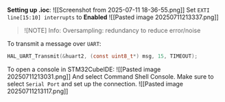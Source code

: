 **Setting up .ioc**:
![[Screenshot from 2025-07-11 18-36-55.png]]
Set `EXTI line[15:10] interrupts` to **Enabled**
![[Pasted image 20250711213337.png]]

>![NOTE] Info:
>Oversampling: redundancy to reduce error/noise


To transmit a message over `UART`:
```c
HAL_UART_Transmit(&huart2, (const uint8_t*) msg, 15, TIMEOUT);
```

To open a console in STM32CubeIDE:
![[Pasted image 20250711213031.png]]
And select Command Shell Console. Make sure to select `Serial Port` and set up the connection.
![[Pasted image 20250711213117.png]]
